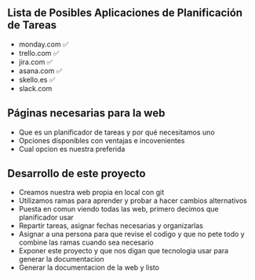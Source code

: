 
## Lista de Posibles Aplicaciones de Planificación de Tareas
+ monday.com ✅
+ trello.com ✅
+ jira.com ✅
+ asana.com ✅
+ skello.es ✅
+ slack.com

## Páginas necesarias para la web
+ Que es un planificador de tareas y por qué necesitamos uno
+ Opciones disponibles con ventajas e incovenientes
+ Cual opcion es nuestra preferida

## Desarrollo de este proyecto
+ Creamos nuestra web propia en local con git
+ Utilizamos ramas para aprender y probar a hacer cambios alternativos
+ Puesta en comun viendo todas las web, primero decimos que planificador usar
+ Repartir tareas, asignar fechas necesarias y organizarlas
+ Asignar a una persona para que revise el codigo y que no pete todo y combine las ramas cuando sea necesario
+ Exponer este proyecto y que nos digan que tecnologia usar para generar la documentacion
+ Generar la documentacion de la web y listo